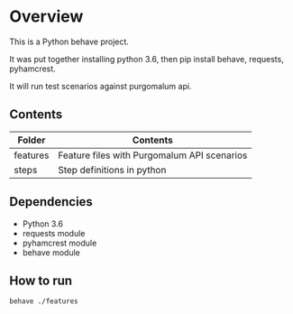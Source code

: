 # Overview

This is a Python behave project.

It was put together installing python 3.6, then pip install behave, requests, pyhamcrest.

It will run test scenarios against purgomalum api.


## Contents


| **Folder** | **Contents** |
| ---        | ---          |
|   features |    Feature files with Purgomalum API scenarios      |
|   steps |     Step definitions in python      |

## Dependencies

- Python 3.6
- requests module
- pyhamcrest module
- behave module

## How to run

`behave ./features`







